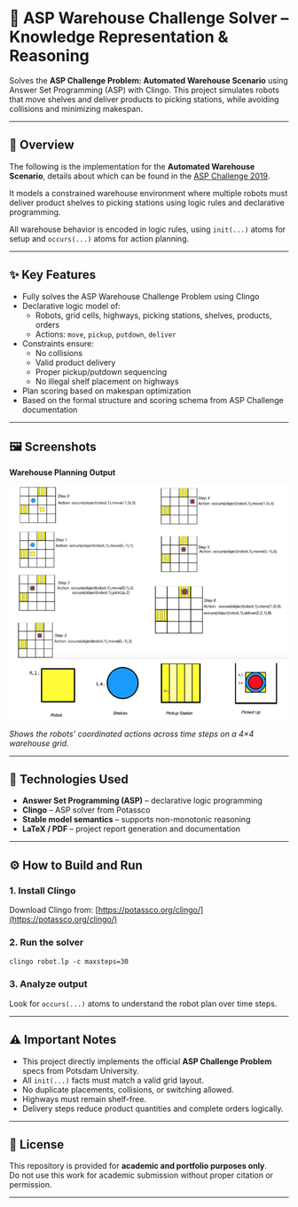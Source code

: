 # 🧠 ASP Warehouse Challenge Solver – Knowledge Representation & Reasoning

Solves the **ASP Challenge Problem: Automated Warehouse Scenario** using Answer Set Programming (ASP) with Clingo. This project simulates robots that move shelves and deliver products to picking stations, while avoiding collisions and minimizing makespan.

---

## 📖 Overview

The following is the implementation for the **Automated Warehouse Scenario**, details about which can be found in the [ASP Challenge 2019](https://sites.google.com/view/aspcomp2019/problem-domains).

It models a constrained warehouse environment where multiple robots must deliver product shelves to picking stations using logic rules and declarative programming.

All warehouse behavior is encoded in logic rules, using `init(...)` atoms for setup and `occurs(...)` atoms for action planning.

---

## ✨ Key Features

- Fully solves the ASP Warehouse Challenge Problem using Clingo
- Declarative logic model of:
  - Robots, grid cells, highways, picking stations, shelves, products, orders
  - Actions: `move`, `pickup`, `putdown`, `deliver`
- Constraints ensure:
  - No collisions
  - Valid product delivery
  - Proper pickup/putdown sequencing
  - No illegal shelf placement on highways
- Plan scoring based on makespan optimization
- Based on the formal structure and scoring schema from ASP Challenge documentation

---

## 🖼️ Screenshots

**Warehouse Planning Output**

<img src="./assets/warehouse_layout.png" alt="Warehouse plan output" width="600"/>

_Shows the robots' coordinated actions across time steps on a 4×4 warehouse grid._

---

## 🧰 Technologies Used

- **Answer Set Programming (ASP)** – declarative logic programming  
- **Clingo** – ASP solver from Potassco  
- **Stable model semantics** – supports non-monotonic reasoning  
- **LaTeX / PDF** – project report generation and documentation

---

## ⚙️ How to Build and Run

### 1. Install Clingo  
Download Clingo from: [https://potassco.org/clingo/](https://potassco.org/clingo/)

### 2. Run the solver

    clingo robot.lp -c maxsteps=30

### 3. Analyze output  
Look for `occurs(...)` atoms to understand the robot plan over time steps.

---

## ⚠️ Important Notes

- This project directly implements the official **ASP Challenge Problem** specs from Potsdam University.
- All `init(...)` facts must match a valid grid layout.
- No duplicate placements, collisions, or switching allowed.
- Highways must remain shelf-free.
- Delivery steps reduce product quantities and complete orders logically.

---

## 📝 License

This repository is provided for **academic and portfolio purposes only**.  
Do not use this work for academic submission without proper citation or permission.

---
